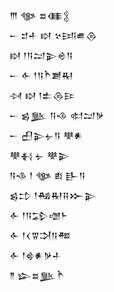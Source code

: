 <div class='block'>
<div class='line'>𒐈 𒀲 𒊺𒈪𒉭</div>
<div class='line'>𒀸 𒄑𒑏 𒊭 𒆳𒅀𒌑𒁲</div>
<div class='line'>𒊭 𒁹𒀀𒁺𒉌𒄴𒀀</div>
<div class='line'>𒀸 𒅆 𒁹𒀀𒋻𒋢𒊑</div>
<div class='line'>𒀴 𒊭 𒁹𒉺𒁲𒄿</div>
<div class='line'>𒀸 𒌗𒆥 𒀀𒈾 𒊕𒁺𒃻</div>
<div class='line'>𒀸 𒌷𒉌𒉡𒀀 𒋧𒀭</div>
<div class='line'>𒋧𒈬 𒉡 𒋧𒉌</div>
<div class='line'>𒀀𒈾 𒁹 𒀲 𒑔 𒃲𒀀</div>
<div class='line'>𒌗𒄞 𒁹𒄀𒊑𒍝𒁍𒉌</div>
<div class='line'>𒅆 𒁹𒀀𒁉𒌝𒈨</div>
<div class='line'>𒅆 𒁹𒌋𒐊𒋫𒀀𒍣</div>
<div class='line'>𒅆 𒁹𒄵𒀭𒃻𒈦</div>
<div class='line'>𒈫 𒇽𒊺𒆥𒋻</div>
</div>
